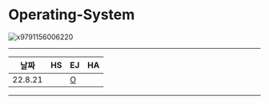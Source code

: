 # Operating-System


![x9791156006220](https://user-images.githubusercontent.com/40584381/184399238-213ce8a7-66cd-45f1-878c-883bc7765103.jpg)


---

|날짜|HS|EJ|HA|
|---|---|---|---|
|22.8.21||[O](https://github.com/read-ing/Operating-System/blob/main/ej/01.%20%EC%84%9C%EB%A1%A0.md)||

---

